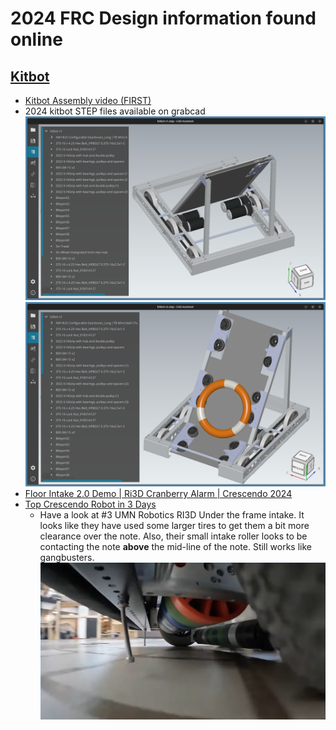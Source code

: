 # 2024 FRC Design information found online

## [Kitbot](https://www.firstinspires.org/resource-library/frc/kitbot)
* [Kitbot Assembly video (FIRST)](https://www.youtube.com/watch?v=ADcDsgZ8Jnc)
* 2024 kitbot STEP files available on grabcad
![Kitbot V1](imgs/kitbot-v1.png)
![Kitbot V2](imgs/kitbot-v2.png)
* [Floor Intake 2.0 Demo | Ri3D Cranberry Alarm | Crescendo 2024](https://www.youtube.com/watch?v=j8k97lN1e6U)
* [Top Crescendo Robot in 3 Days](https://www.youtube.com/watch?v=QpZLpU6u2BY)
    * Have a look at #3 UMN Robotics RI3D Under the frame intake. It looks like they have used some larger tires to get them a bit more clearance over the note. Also, their small intake roller looks to be contacting the note **above** the mid-line of the note. Still works like gangbusters.
![Under the frame intake](imgs/under-the-frame-intake.png)

